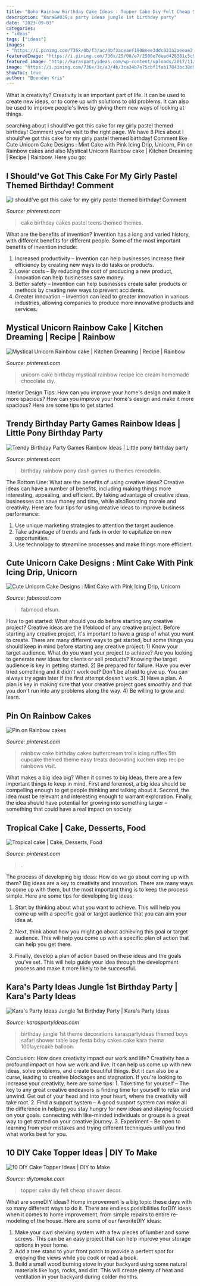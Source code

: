 ```yaml
---
title: "Boho Rainbow Birthday Cake Ideas : Topper Cake Diy Felt Cheap Shower Decor"
description: "Kara&#039;s party ideas jungle 1st birthday party"
date: "2023-09-03"
categories:
- "ideas"
tags: ["ideas"]
images:
- "https://i.pinimg.com/736x/0b/f3/ac/0bf3aceaef1908eee3ddc921a2aeeae2.jpg"
featuredImage: "https://i.pinimg.com/736x/25/08/e7/2508e7deed428381c5c90620f59703b9.jpg"
featured_image: "http://karaspartyideas.com/wp-content/uploads/2017/11/Jungle-1st-Birthday-Party-via-Karas-Party-Ideas-KarasPartyIdeas.com37.jpeg"
image: "https://i.pinimg.com/736x/3c/a3/4b/3ca34b7e75cbf1fab17843bc38d9e63e.jpg"
ShowToc: true
author: "Brendan Kris"
---
```



What is creativity?
Creativity is an important part of life. It can be used to create new ideas, or to come up with solutions to old problems. It can also be used to improve people's lives by giving them new ways of looking at things.

	

		
searching about I should&#039;ve got this cake for my girly pastel themed birthday! Comment you've visit to the right page. We have 8 Pics about I should&#039;ve got this cake for my girly pastel themed birthday! Comment like Cute Unicorn Cake Designs : Mint Cake with Pink Icing Drip, Unicorn, Pin on Rainbow cakes and also Mystical Unicorn Rainbow cake | Kitchen Dreaming | Recipe | Rainbow. Here you go:
		
    
## I Should&#039;ve Got This Cake For My Girly Pastel Themed Birthday! Comment

<img loading=lazy src="https://i.pinimg.com/736x/0b/f3/ac/0bf3aceaef1908eee3ddc921a2aeeae2.jpg" onerror="this.onerror=null;this.src='https://tse4.mm.bing.net/th?id=OIP.q40WXtKlIsCMPIWv-S2cigHaLE&amp;pid=15.1';" alt="I should&#039;ve got this cake for my girly pastel themed birthday! Comment">

_Source: pinterest.com_

>cake birthday cakes pastel teens themed themes. 

	

What are the benefits of invention?
Invention has a long and varied history, with different benefits for different people. Some of the most important benefits of invention include: 
1) Increased productivity – Invention can help businesses increase their efficiency by creating new ways to do tasks or products. 
2) Lower costs – By reducing the cost of producing a new product, innovation can help businesses save money. 
3) Better safety – Invention can help businesses create safer products or methods by creating new ways to prevent accidents.
4) Greater innovation – Invention can lead to greater innovation in various industries, allowing companies to produce more innovative products and services.

    
## Mystical Unicorn Rainbow Cake | Kitchen Dreaming | Recipe | Rainbow

<img loading=lazy src="https://i.pinimg.com/736x/3c/a3/4b/3ca34b7e75cbf1fab17843bc38d9e63e.jpg" onerror="this.onerror=null;this.src='https://tse4.mm.bing.net/th?id=OIP.pwU8023rbErLp9Go7tEXNQHaLF&amp;pid=15.1';" alt="Mystical Unicorn Rainbow cake | Kitchen Dreaming | Recipe | Rainbow">

_Source: pinterest.com_

>unicorn cake birthday mystical rainbow recipe ice cream homemade chocolate diy. 

	

Interior Design Tips: How can you improve your home's design and make it more spacious?
How can you improve your home's design and make it more spacious? Here are some tips to get started.

    
## Trendy Birthday Party Games Rainbow Ideas | Little Pony Birthday Party

<img loading=lazy src="https://i.pinimg.com/736x/25/08/e7/2508e7deed428381c5c90620f59703b9.jpg" onerror="this.onerror=null;this.src='https://tse2.mm.bing.net/th?id=OIP.bOZuH6bVn1IxK9RTdX_qwgAAAA&amp;pid=15.1';" alt="Trendy Birthday Party Games Rainbow Ideas | Little pony birthday party">

_Source: pinterest.com_

>birthday rainbow pony dash games ru themes remodelin. 

	

The Bottom Line: What are the benefits of using creative ideas?
Creative ideas can have a number of benefits, including making things more interesting, appealing, and efficient. By taking advantage of creative ideas, businesses can save money and time, while alsoBoosting morale and creativity. Here are four tips for using creative ideas to improve business performance: 
1. Use unique marketing strategies to attention the target audience.
2. Take advantage of trends and fads in order to capitalize on new opportunities.
3. Use technology to streamline processes and make things more efficient. 

    
## Cute Unicorn Cake Designs : Mint Cake With Pink Icing Drip, Unicorn

<img loading=lazy src="https://www.fabmood.com/inspiration/wp-content/uploads/2021/06/unicorn-cake-12-370x640.jpg" onerror="this.onerror=null;this.src='https://tse2.mm.bing.net/th?id=OIP.YNfJgGv3I44PNZq9o9GKUwAAAA&amp;pid=15.1';" alt="Cute Unicorn Cake Designs : Mint Cake with Pink Icing Drip, Unicorn">

_Source: fabmood.com_

>fabmood efsun. 

	

How to get started: What should you do before starting any creative project?
Creative ideas are the lifeblood of any creative project. Before starting any creative project, it's important to have a grasp of what you want to create. There are many different ways to get started, but some things you should keep in mind before starting any creative project: 1) Know your target audience. What do you want your project to achieve? Are you looking to generate new ideas for clients or sell products? Knowing the target audience is key in getting started. 2) Be prepared for failure. Have you ever tried something and it didn't work out? Don't be afraid to give up. You can always try again later if the first attempt doesn't work. 3) Have a plan. A plan is key in making sure that your creative project goes smoothly and that you don't run into any problems along the way. 4) Be willing to grow and learn.

    
## Pin On Rainbow Cakes

<img loading=lazy src="https://i.pinimg.com/736x/78/0d/1d/780d1d8426b2d4ab6c217c5c4d0cfa59.jpg" onerror="this.onerror=null;this.src='https://tse1.mm.bing.net/th?id=OIP.oXXrEwR30O_BShaE06oeTAHaLD&amp;pid=15.1';" alt="Pin on Rainbow cakes">

_Source: pinterest.com_

>rainbow cake birthday cakes buttercream trolls icing ruffles 5th cupcake themed theme easy treats decorating kuchen step recipe rainbows visit. 

	

What makes a big idea big?
When it comes to big ideas, there are a few important things to keep in mind. First and foremost, a big idea should be compelling enough to get people thinking and talking about it. Second, the idea must be relevant and interesting enough to warrant exploration. Finally, the idea should have potential for growing into something larger – something that could have a real impact on society.

    
## Tropical Cake | Cake, Desserts, Food

<img loading=lazy src="https://i.pinimg.com/736x/5d/1e/c4/5d1ec46d3c411b58de1fe163434f5ee2--tropical-cake-decorating.jpg" onerror="this.onerror=null;this.src='https://tse4.mm.bing.net/th?id=OIP.eP4H9cFQKmGORhmAgCX3rwHaJ3&amp;pid=15.1';" alt="Tropical cake | Cake, Desserts, Food">

_Source: pinterest.com_

>. 

	

The process of developing big ideas: How do we go about coming up with them?
Big ideas are a key to creativity and innovation. There are many ways to come up with them, but the most important thing is to keep the process simple. Here are some tips for developing big ideas:
1. Start by thinking about what you want to achieve. This will help you come up with a specific goal or target audience that you can aim your idea at.

2. Next, think about how you might go about achieving this goal or target audience. This will help you come up with a specific plan of action that can help you get there.

3. Finally, develop a plan of action based on these ideas and the goals you’ve set. This will help guide your idea through the development process and make it more likely to be successful.

    
## Kara&#039;s Party Ideas Jungle 1st Birthday Party | Kara&#039;s Party Ideas

<img loading=lazy src="http://karaspartyideas.com/wp-content/uploads/2017/11/Jungle-1st-Birthday-Party-via-Karas-Party-Ideas-KarasPartyIdeas.com37.jpeg" onerror="this.onerror=null;this.src='https://tse4.mm.bing.net/th?id=OIP.nuw4n-Pynq3U1HCMdshT_ADMEy&amp;pid=15.1';" alt="Kara&#039;s Party Ideas Jungle 1st Birthday Party | Kara&#039;s Party Ideas">

_Source: karaspartyideas.com_

>birthday jungle 1st theme decorations karaspartyideas themed boys safari shower table boy festa bday cakes cake kara thema 100layercake balloon. 

	

Conclusion: How does creativity impact our work and life?
Creativity has a profound impact on how we work and live. It can help us come up with new ideas, solve problems, and create beautiful things. But it can also be a curse, leading to creative blockages and stagnation. If you're looking to increase your creativity, here are some tips: 1. Take time for yourself – The key to any great creative endeavors is finding time for yourself to relax and unwind. Get out of your head and into your heart, where the creativity will take root. 2. Find a support system – A good support system can make all the difference in helping you stay hungry for new ideas and staying focused on your goals. connecting with like-minded individuals or groups is a great way to get started on your creative journey. 3. Experiment – Be open to learning from your mistakes and trying different techniques until you find what works best for you.

    
## 10 DIY Cake Topper Ideas | DIY To Make

<img loading=lazy src="http://www.diytomake.com/wp-content/uploads/2015/11/Ckae-Topper-Felt.jpg" onerror="this.onerror=null;this.src='https://tse4.mm.bing.net/th?id=OIP.K3mwCwLJlZwzgahqPmQCXgHaLH&amp;pid=15.1';" alt="10 DIY Cake Topper Ideas | DIY to Make">

_Source: diytomake.com_

>topper cake diy felt cheap shower decor. 

	

What are someDIY ideas?
Home improvement is a big topic these days with so many different ways to do it. There are endless possibilities forDIY ideas when it comes to home improvement, from simple repairs to entire re-modeling of the house. Here are some of our favoriteDIY ideas:
1. Make your own shelving system with a few pieces of lumber and some screws. This can be an easy project that can help improve your storage options in your home.
2. Add a tree stand to your front porch to provide a perfect spot for enjoying the views while you cook or read a book.
3. Build a small wood burning stove in your backyard using some natural materials like logs, rocks, and dirt. This will create plenty of heat and ventilation in your backyard during colder months. 

